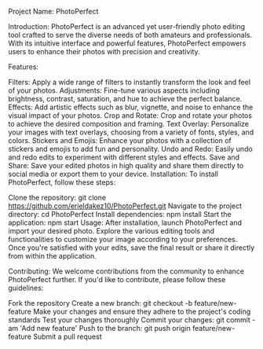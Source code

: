 Project Name: PhotoPerfect

Introduction:
PhotoPerfect is an advanced yet user-friendly photo editing tool crafted to serve the diverse needs of both amateurs and professionals. With its intuitive interface and powerful features, PhotoPerfect empowers users to enhance their photos with precision and creativity.

Features:

Filters: Apply a wide range of filters to instantly transform the look and feel of your photos.
Adjustments: Fine-tune various aspects including brightness, contrast, saturation, and hue to achieve the perfect balance.
Effects: Add artistic effects such as blur, vignette, and noise to enhance the visual impact of your photos.
Crop and Rotate: Crop and rotate your photos to achieve the desired composition and framing.
Text Overlay: Personalize your images with text overlays, choosing from a variety of fonts, styles, and colors.
Stickers and Emojis: Enhance your photos with a collection of stickers and emojis to add fun and personality.
Undo and Redo: Easily undo and redo edits to experiment with different styles and effects.
Save and Share: Save your edited photos in high quality and share them directly to social media or export them to your device.
Installation:
To install PhotoPerfect, follow these steps:

Clone the repository: git clone https://github.com/erieldakez10/PhotoPerfect.git
Navigate to the project directory: cd PhotoPerfect
Install dependencies: npm install
Start the application: npm start
Usage:
After installation, launch PhotoPerfect and import your desired photo. Explore the various editing tools and functionalities to customize your image according to your preferences. Once you're satisfied with your edits, save the final result or share it directly from within the application.

Contributing:
We welcome contributions from the community to enhance PhotoPerfect further. If you'd like to contribute, please follow these guidelines:

Fork the repository
Create a new branch: git checkout -b feature/new-feature
Make your changes and ensure they adhere to the project's coding standards
Test your changes thoroughly
Commit your changes: git commit -am 'Add new feature'
Push to the branch: git push origin feature/new-feature
Submit a pull request